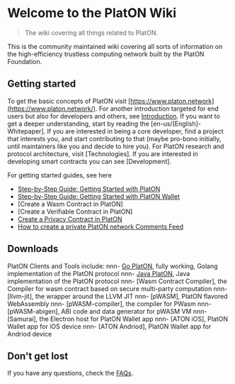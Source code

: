 # Welcome to the PlatON Wiki

> The wiki covering all things related to PlatON.

This is the community maintained wiki covering all sorts of information on the high-efficiency trustless computing network built by the PlatON Foundation.

## Getting started

To get the basic concepts of PlatON visit [https://www.platon.network](https://www.platon.network/). For another introduction targeted for end users but also for developers and others, see [Introduction](en-us/[English]-Introduction). If you want to get a deeper understanding, start by reading the [en-us/[English]-Whitepaper]. If you are interested in being a core developer, find a project that interests you, and start contributing to that (maybe pro-bono initially, until maintainers like you and decide to hire you). For PlatON research and protocol architecture, visit [Technologies]. If you are interested in developing smart contracts you can see [Development].

For getting started guides, see here

* [Step-by-Step Guide: Getting Started with PlatON](en-us/[English]-getting-started)
* [Step-by-Step Guide: Getting Started with PlatON Wallet](en-us/[English]-Samurai-Wallet)
* [Create a Wasm Contract in PlatON]
* [Create a Verifiable Contract in PlatON]
* [Create a Privacy Contract in PlatON](en-us/[English]-PlatON-Privacy-Contract-Guide)
* [How to create a private PlatON network Comments Feed](en-us/[English]-Private-Networks)

## Downloads
PlatON Clients and Tools include:nnn- [Go PlatON](https://github.com//PlatONnetwork/PlatON-Go), fully working, Golang implementation of the PlatON protocolnnn- [Java PlatON](https://github.com//PlatONnetwork/PlatON-Java), Java implementation of the PlatON protocolnnn- [Wasm Contract Compiler], the Compiler for wasm contract based on secure multi-party computationnnn- [llvm-jit], the wrapper around the LLVM JITnnn- [pWASM], PlatON flavored WebAssemblynnn- [pWASM-compiler], the compiler for PWasmnnn- [pWASM-abigen], ABI code and data generator for pWASM VMnnn- [Samurai], the Electron host for PlatON Wallet appnnn- [ATON iOS], PlatON Wallet app for iOS devicennn- [ATON Andriod], PlatON Wallet app for Andriod device

## Don't get lost

If you have any questions, check the [FAQs](FAQs).

